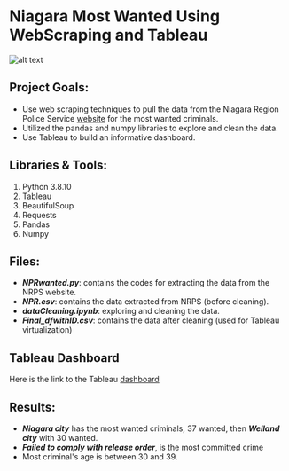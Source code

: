 # Niagara Most Wanted Using WebScraping and Tableau

![alt text](https://github.com/withabubaker/NiagaraWanted-WebScraping-Tableau/blob/main/img/NRPS-Wanted-logo.jpg)



## Project Goals:

- Use web scraping techniques to pull the data from the Niagara Region Police Service [website](https://www.niagarapolice.ca/en/news-and-events/Niagara-s-Wanted.aspx) for the most wanted criminals.
- Utilized the pandas and numpy libraries to explore and clean the data.
- Use Tableau to build an informative dashboard.

## Libraries & Tools:

1. Python 3.8.10
2. Tableau
3. BeautifulSoup
4. Requests
5. Pandas
6. Numpy

## Files:

- ***NPRwanted.py***: contains the codes for extracting the data from the NRPS website.
- ***NPR.csv***: contains the data extracted from NRPS (before cleaning).
- ***dataCleaning.ipynb***: exploring and cleaning the data.
- ***Final_dfwithID.csv***: contains the data after cleaning (used for Tableau virtualization)

## Tableau Dashboard

Here is the link to the Tableau [dashboard](https://public.tableau.com/app/profile/mohammed.abubaker/viz/NRPSMostWantedOct2023/Dashboard1?publish=yes)


## Results:

- ***Niagara city*** has the most wanted criminals, 37 wanted, then ***Welland city*** with 30 wanted.
- ***Failed to comply with release order***, is the most committed crime
- Most criminal's age is between 30 and 39.



